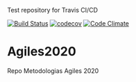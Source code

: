 Test repository for Travis CI/CD

[![Build Status](https://travis-ci.org/GabiCapitanelli/Ahorcado.svg?branch=master)](https://travis-ci.org/GabiCapitanelli/Ahorcado)  [![codecov](https://codecov.io/gh/GabiCapitanelli/Ahorcado/branch/master/graph/badge.svg)](https://codecov.io/gh/GabiCapitanelli/Ahorcado)     [![Code Climate](https://codeclimate.com/github/GabiCapitanelli/Ahorcado//badges/gpa.svg)](https://codeclimate.com/github/GabiCapitanelli/Ahorcado/)

# Agiles2020
Repo Metodologias Agiles 2020
